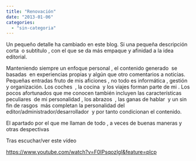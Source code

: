 ```yaml
---
title: "Renovación"
date: "2013-01-06"
categories: 
  - "sin-categoria"
---
```


Un pequeño detalle ha cambiado en este blog. Si una pequeña descripción corta  o subtitulo , con el que se da más empaque y afinidad a la idea editorial.

Manteniendo siempre un enfoque personal , el contenido generado  se basadas  en experiencias propias y algún que otro comentarios a noticias. Pequeñas entradas fruto de mis aficiones , no todo es informática , gestión y organización. Los coches  , la cocina  y los viajes forman parte de mi . Los pocos afortunados que me conocen también incluyen las características peculiares  de mi personalidad , los abrazos  , las ganas de hablar  y un sin fin de rasgos  más completan la personalidad del editor/administrador/desarrollador  y por tanto condicionan el contenido.

El apartado por el que me llaman de todo , a veces de buenas maneras y otras despectivas

Tras escuchar/ver este vídeo

https://www.youtube.com/watch?v=F0IPsqozlgI&feature=plcp
